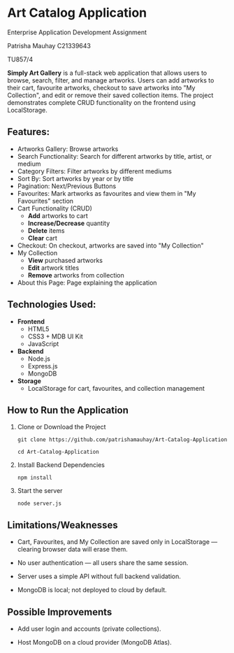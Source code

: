 # Art Catalog Application
Enterprise Application Development Assignment

Patrisha Mauhay C21339643

TU857/4



**Simply Art Gallery** is a full-stack web application that allows users to browse, search, filter, and manage artworks.
Users can add artworks to their cart, favourite artworks, checkout to save artworks into "My Collection", and edit or remove their saved collection items.
The project demonstrates complete CRUD functionality on the frontend using LocalStorage.

## **Features:**
- Artworks Gallery: Browse artworks
- Search Functionality: Search for different artworks by title, artist, or medium
- Category Filters: Filter artworks by different mediums
- Sort By: Sort artworks by year or by title
- Pagination: Next/Previous Buttons
- Favourites: Mark artworks as favourites and view them in "My Favourites" section
- Cart Functionality (CRUD)
    - **Add** artworks to cart
    - **Increase/Decrease** quantity
    - **Delete** items
    - **Clear** cart
 - Checkout: On checkout, artworks are saved into "My Collection"
 - My Collection
    - **View** purchased artworks
    - **Edit** artwork titles
    - **Remove** artworks from collection
  - About this Page: Page explaining the application


## **Technologies Used:**
 - **Frontend**
     - HTML5
     - CSS3 + MDB UI Kit
     - JavaScript
 - **Backend**
     - Node.js
     - Express.js
     - MongoDB
 - **Storage**
     - LocalStorage for cart, favourites, and collection management

  
## **How to Run the Application**
1.  Clone or Download the Project

    `git clone https://github.com/patrishamauhay/Art-Catalog-Application
    `
    
    ` cd Art-Catalog-Application
    `

2. Install Backend Dependencies
   
    ` npm install
    `

3. Start the server
   
    ` node server.js
    `


## **Limitations/Weaknesses**
- Cart, Favourites, and My Collection are saved only in LocalStorage — clearing browser data will erase them.

- No user authentication — all users share the same session.

- Server uses a simple API without full backend validation.

- MongoDB is local; not deployed to cloud by default.



## **Possible Improvements**
- Add user login and accounts (private collections).

- Host MongoDB on a cloud provider (MongoDB Atlas).






